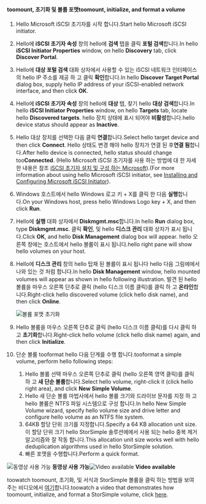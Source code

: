 <!--author=SharS last changed: 9/17/15-->

#### <a name="toomount-initialize-and-format-a-volume"></a><span data-ttu-id="90db5-101">toomount, 초기화 및 볼륨 포맷</span><span class="sxs-lookup"><span data-stu-id="90db5-101">toomount, initialize, and format a volume</span></span>
1. <span data-ttu-id="90db5-102">Hello Microsoft iSCSI 초기자를 시작 합니다.</span><span class="sxs-lookup"><span data-stu-id="90db5-102">Start hello Microsoft iSCSI initiator.</span></span>
2. <span data-ttu-id="90db5-103">Hello에 **iSCSI 초기자 속성** 창의 hello에 **검색** 탭을 클릭 **포털 검색**합니다.</span><span class="sxs-lookup"><span data-stu-id="90db5-103">In hello **iSCSI Initiator Properties** window, on hello **Discovery** tab, click **Discover Portal**.</span></span>
3. <span data-ttu-id="90db5-104">Hello에 **대상 포털 검색** 대화 상자에서 사용할 수 있는 iSCSI 네트워크 인터페이스의 hello IP 주소를 제공 하 고 클릭 **확인**합니다.</span><span class="sxs-lookup"><span data-stu-id="90db5-104">In hello **Discover Target Portal** dialog box, supply hello IP address of your iSCSI-enabled network interface, and then click **OK**.</span></span> 
4. <span data-ttu-id="90db5-105">Hello에 **iSCSI 초기자 속성** 창의 hello에 **대상** 탭, 찾기 hello **대상 검색**합니다.</span><span class="sxs-lookup"><span data-stu-id="90db5-105">In hello **iSCSI Initiator Properties** window, on hello **Targets** tab, locate hello **Discovered targets**.</span></span> <span data-ttu-id="90db5-106">hello 장치 상태에 표시 되어야 **비활성**합니다.</span><span class="sxs-lookup"><span data-stu-id="90db5-106">hello device status should appear as **Inactive**.</span></span>
5. <span data-ttu-id="90db5-107">Hello 대상 장치를 선택한 다음 클릭 **연결**합니다.</span><span class="sxs-lookup"><span data-stu-id="90db5-107">Select hello target device and then click **Connect**.</span></span> <span data-ttu-id="90db5-108">Hello 상태도 변경 해야 hello 장치가 연결 된 후**연결 됨**합니다.</span><span class="sxs-lookup"><span data-stu-id="90db5-108">After hello device is connected, hello status should change too**Connected**.</span></span> <span data-ttu-id="90db5-109">(Hello Microsoft iSCSI 초기자를 사용 하는 방법에 대 한 자세한 내용은 참조 [iSCSI 초기자 설치 및 구성 하는 Microsoft][1]).</span><span class="sxs-lookup"><span data-stu-id="90db5-109">(For more information about using hello Microsoft iSCSI initiator, see [Installing and Configuring Microsoft iSCSI Initiator][1]).</span></span>
6. <span data-ttu-id="90db5-110">Windows 호스트에서 hello Windows 로고 키 + X를 클릭 한 다음 **실행**합니다.</span><span class="sxs-lookup"><span data-stu-id="90db5-110">On your Windows host, press hello Windows Logo key + X, and then click **Run**.</span></span> 
7. <span data-ttu-id="90db5-111">Hello에 **실행** 대화 상자에서 **Diskmgmt.msc**합니다.</span><span class="sxs-lookup"><span data-stu-id="90db5-111">In hello **Run** dialog box, type **Diskmgmt.msc**.</span></span> <span data-ttu-id="90db5-112">클릭 **확인**, 및 hello **디스크 관리** 대화 상자가 표시 됩니다.</span><span class="sxs-lookup"><span data-stu-id="90db5-112">Click **OK**, and hello **Disk Management** dialog box will appear.</span></span> <span data-ttu-id="90db5-113">hello 오른쪽 창에는 호스트에서 hello 볼륨이 표시 됩니다.</span><span class="sxs-lookup"><span data-stu-id="90db5-113">hello right pane will show hello volumes on your host.</span></span>
8. <span data-ttu-id="90db5-114">Hello에 **디스크 관리** 창의 hello 탑재 된 볼륨이 표시 됩니다 hello 다음 그림에에서 나와 있는 것 처럼 합니다.</span><span class="sxs-lookup"><span data-stu-id="90db5-114">In hello **Disk Management** window, hello mounted volumes will appear as shown in hello following illustration.</span></span> <span data-ttu-id="90db5-115">발견 된 hello 볼륨을 마우스 오른쪽 단추로 클릭 (hello 디스크 이름 클릭)를 클릭 하 고 **온라인**합니다.</span><span class="sxs-lookup"><span data-stu-id="90db5-115">Right-click hello discovered volume (click hello disk name), and then click **Online**.</span></span>
   
     ![볼륨 포맷 초기화](./media/storsimple-mount-initialize-format-volume/HCS_InitializeFormatVolume-include.png) 
9. <span data-ttu-id="90db5-117">Hello 볼륨을 마우스 오른쪽 단추로 클릭 (hello 디스크 이름 클릭)를 다시 클릭 하 고 **초기화**합니다.</span><span class="sxs-lookup"><span data-stu-id="90db5-117">Right-click hello volume (click hello disk name) again, and then click **Initialize**.</span></span>
10. <span data-ttu-id="90db5-118">단순 볼륨 tooformat hello 다음 단계를 수행 합니다.</span><span class="sxs-lookup"><span data-stu-id="90db5-118">tooformat a simple volume, perform hello following steps:</span></span>
    
    1. <span data-ttu-id="90db5-119">Hello 볼륨 선택 마우스 오른쪽 단추로 클릭 (hello 오른쪽 영역 클릭)를 클릭 하 고 **새 단순 볼륨**합니다.</span><span class="sxs-lookup"><span data-stu-id="90db5-119">Select hello volume, right-click it (click hello right area), and click **New Simple Volume**.</span></span>
    2. <span data-ttu-id="90db5-120">Hello 새 단순 볼륨 마법사에서 hello 볼륨 크기와 드라이브 문자를 지정 하 고 hello 볼륨은 NTFS 파일 시스템으로 구성 합니다.</span><span class="sxs-lookup"><span data-stu-id="90db5-120">In hello New Simple Volume wizard, specify hello volume size and drive letter and configure hello volume as an NTFS file system.</span></span>
    3. <span data-ttu-id="90db5-121">64KB 할당 단위 크기를 지정합니다.</span><span class="sxs-lookup"><span data-stu-id="90db5-121">Specify a 64 KB allocation unit size.</span></span> <span data-ttu-id="90db5-122">이 할당 단위 크기 hello StorSimple 솔루션에에서 사용 되는 hello 중복 제거 알고리즘와 잘 작동 합니다.</span><span class="sxs-lookup"><span data-stu-id="90db5-122">This allocation unit size works well with hello deduplication algorithms used in hello StorSimple solution.</span></span>
    4. <span data-ttu-id="90db5-123">빠른 포맷을 수행합니다.</span><span class="sxs-lookup"><span data-stu-id="90db5-123">Perform a quick format.</span></span>

<span data-ttu-id="90db5-124">![동영상 사용 가능](./media/storsimple-mount-initialize-format-volume/Video_icon.png) **동영상 사용 가능**</span><span class="sxs-lookup"><span data-stu-id="90db5-124">![Video available](./media/storsimple-mount-initialize-format-volume/Video_icon.png) **Video available**</span></span>

<span data-ttu-id="90db5-125">toowatch toomount, 초기화, 및 서식과 StorSimple 볼륨을 클릭 하는 방법을 보여 주는 비디오에서 [여기](https://azure.microsoft.com/documentation/videos/mount-initialize-and-format-a-storsimple-volume/)합니다.</span><span class="sxs-lookup"><span data-stu-id="90db5-125">toowatch a video that demonstrates how toomount, initialize, and format a StorSimple volume, click [here](https://azure.microsoft.com/documentation/videos/mount-initialize-and-format-a-storsimple-volume/).</span></span>

<!--Link references-->
[1]: https://technet.microsoft.com/library/ee338480(WS.10).aspx
